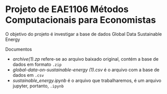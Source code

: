 # Projeto de EAE1106 Métodos Computacionais para Economistas

O objetivo do projeto é investigar a base de dados Global Data Sustainable Energy


Documentos
- *archive(1).zp* refere-se ao arquivo baixado original, contém a base de dados em formato `.zip`
- *global-data-on-sustainable-energy (1).csv* é o arquivo com a base de dados em `.csv`
- *sustainable_energy.ipynb* é o arquivo que trabalharemos, é um arquivo jupyter, portanto, `.ipynb` 